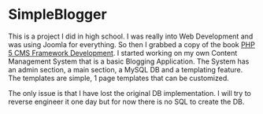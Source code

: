 # SimpleBlogger

This is a project I did in high school. I was really into Web Development 
and was using Joomla for everything. So then I grabbed
a copy of the book 
<a href="http://www.amazon.com/PHP-CMS-Framework-Development-Edition/dp/1849511349">PHP 5 CMS Framework Development</a>.
I started working on my own Content Management System that is a basic Blogging Application. The System has an admin section,
a main section, a MySQL DB and a templating feature. The templates are simple, 1 page templates that can be customized.

The only issue is that I have lost the original DB implementation. I will try to reverse engineer it one day but for now
there is no SQL to create the DB.
